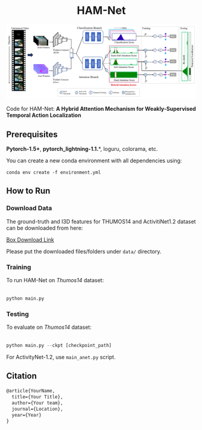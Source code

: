 <div align="center">    

# HAM-Net

<p align="center">
  <img src="data/hamnet_model.png" width="600">
</p>


</div>


Code for HAM-Net: **A Hybrid Attention Mechanism for Weakly-Supervised Temporal Action Localization**


## Prerequisites

**Pytorch-1.5+**, **pytorch_lightning-1.1.***, loguru, colorama, etc.

You can create a new conda environment with all dependencies using:
```
conda env create -f environment.yml
```

## How to Run

### Download Data

The ground-truth and I3D features for THUMOS14 and ActivitiNet1.2 dataset can be downloaded from here:

[Box Download Link](https://rpi.box.com/s/hf6djlgs7vnl7a2oamjt0vkrig42pwho)

Please put the downloaded files/folders under `data/` directory.

### Training

To run HAM-Net on *Thumos14* dataset:

```python

python main.py
```

### Testing

To evaluate on *Thumos14* dataset:

```python

python main.py --ckpt [checkpoint_path]
```

For ActivityNet-1.2, use `main_anet.py` script.


## Citation
```
@article{YourName,
  title={Your Title},
  author={Your team},
  journal={Location},
  year={Year}
}
``` 